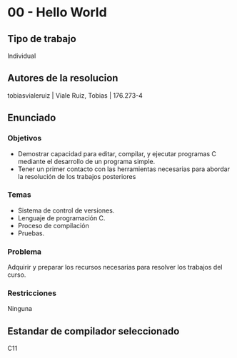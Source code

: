 # 00 - Hello World

## Tipo de trabajo
Individual

## Autores de la resolucion
tobiasvialeruiz | Viale Ruiz, Tobias | 176.273-4

## Enunciado
### Objetivos
* Demostrar capacidad para editar, compilar, y ejecutar programas C mediante el
desarrollo de un programa simple.
* Tener un primer contacto con las herramientas necesarias para abordar la resolución
de los trabajos posteriores

### Temas
* Sistema de control de versiones.
* Lenguaje de programación C.
* Proceso de compilación
* Pruebas.

### Problema
Adquirir y preparar los recursos necesarias para resolver los trabajos del curso.

### Restricciones
Ninguna

## Estandar de compilador seleccionado
C11